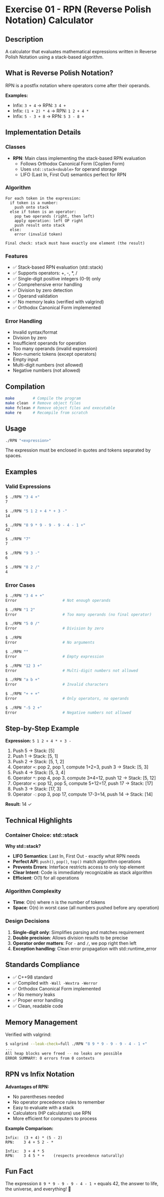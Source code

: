 # Exercise 01 - RPN (Reverse Polish Notation) Calculator

## Description
A calculator that evaluates mathematical expressions written in Reverse Polish Notation using a stack-based algorithm.

## What is Reverse Polish Notation?
RPN is a postfix notation where operators come after their operands.

**Examples:**
- Infix: `3 + 4` → RPN: `3 4 +`
- Infix: `(1 + 2) * 4` → RPN: `1 2 + 4 *`
- Infix: `5 - 3 + 8` → RPN: `5 3 - 8 +`

## Implementation Details

### Classes
- **RPN**: Main class implementing the stack-based RPN evaluation
  - Follows Orthodox Canonical Form (Coplien Form)
  - Uses `std::stack<double>` for operand storage
  - LIFO (Last In, First Out) semantics perfect for RPN

### Algorithm
```
For each token in the expression:
  if token is a number:
    push onto stack
  else if token is an operator:
    pop two operands (right, then left)
    apply operation: left OP right
    push result onto stack
  else:
    error (invalid token)

Final check: stack must have exactly one element (the result)
```

### Features
- ✅ Stack-based RPN evaluation (std::stack)
- ✅ Supports operators: +, -, *, /
- ✅ Single-digit positive integers (0-9) only
- ✅ Comprehensive error handling
- ✅ Division by zero detection
- ✅ Operand validation
- ✅ No memory leaks (verified with valgrind)
- ✅ Orthodox Canonical Form implemented

### Error Handling
- Invalid syntax/format
- Division by zero
- Insufficient operands for operation
- Too many operands (invalid expression)
- Non-numeric tokens (except operators)
- Empty input
- Multi-digit numbers (not allowed)
- Negative numbers (not allowed)

## Compilation
```bash
make        # Compile the program
make clean  # Remove object files
make fclean # Remove object files and executable
make re     # Recompile from scratch
```

## Usage
```bash
./RPN "<expression>"
```

The expression must be enclosed in quotes and tokens separated by spaces.

## Examples

### Valid Expressions

```bash
$ ./RPN "3 4 +"
7

$ ./RPN "5 1 2 + 4 * + 3 -"
14

$ ./RPN "8 9 * 9 - 9 - 9 - 4 - 1 +"
42

$ ./RPN "7"
7

$ ./RPN "9 3 -"
6

$ ./RPN "8 2 /"
4
```

### Error Cases

```bash
$ ./RPN "3 4 + +"
Error                    # Not enough operands

$ ./RPN "1 2"
Error                    # Too many operands (no final operator)

$ ./RPN "5 0 /"
Error                    # Division by zero

$ ./RPN
Error                    # No arguments

$ ./RPN ""
Error                    # Empty expression

$ ./RPN "12 3 +"
Error                    # Multi-digit numbers not allowed

$ ./RPN "a b +"
Error                    # Invalid characters

$ ./RPN "+ + +"
Error                    # Only operators, no operands

$ ./RPN "-5 2 +"
Error                    # Negative numbers not allowed
```

## Step-by-Step Example

**Expression:** `5 1 2 + 4 * + 3 -`

1. Push 5 → Stack: [5]
2. Push 1 → Stack: [5, 1]
3. Push 2 → Stack: [5, 1, 2]
4. Operator `+`: pop 2, pop 1, compute 1+2=3, push 3 → Stack: [5, 3]
5. Push 4 → Stack: [5, 3, 4]
6. Operator `*`: pop 4, pop 3, compute 3*4=12, push 12 → Stack: [5, 12]
7. Operator `+`: pop 12, pop 5, compute 5+12=17, push 17 → Stack: [17]
8. Push 3 → Stack: [17, 3]
9. Operator `-`: pop 3, pop 17, compute 17-3=14, push 14 → Stack: [14]

**Result:** 14 ✓

## Technical Highlights

### Container Choice: std::stack

**Why std::stack?**
- **LIFO Semantics**: Last In, First Out - exactly what RPN needs
- **Perfect API**: `push()`, `pop()`, `top()` match algorithm operations
- **Prevents Errors**: Interface restricts access to only top element
- **Clear Intent**: Code is immediately recognizable as stack algorithm
- **Efficient**: O(1) for all operations

### Algorithm Complexity
- **Time**: O(n) where n is the number of tokens
- **Space**: O(n) in worst case (all numbers pushed before any operation)

### Design Decisions
1. **Single-digit only**: Simplifies parsing and matches requirement
2. **Double precision**: Allows division results to be precise
3. **Operator order matters**: For `-` and `/`, we pop right then left
4. **Exception handling**: Clean error propagation with std::runtime_error

## Standards Compliance
- ✅ C++98 standard
- ✅ Compiled with `-Wall -Wextra -Werror`
- ✅ Orthodox Canonical Form implemented
- ✅ No memory leaks
- ✅ Proper error handling
- ✅ Clean, readable code

## Memory Management
Verified with valgrind:
```bash
$ valgrind --leak-check=full ./RPN "8 9 * 9 - 9 - 9 - 4 - 1 +"
...
All heap blocks were freed -- no leaks are possible
ERROR SUMMARY: 0 errors from 0 contexts
```

## RPN vs Infix Notation

**Advantages of RPN:**
- No parentheses needed
- No operator precedence rules to remember
- Easy to evaluate with a stack
- Calculators (HP calculators) use RPN
- More efficient for computers to process

**Example Comparison:**
```
Infix:  (3 + 4) * (5 - 2)
RPN:    3 4 + 5 2 - *

Infix:  3 + 4 * 5
RPN:    3 4 5 * +    (respects precedence naturally)
```

## Fun Fact
The expression `8 9 * 9 - 9 - 9 - 4 - 1 +` equals 42, the answer to life, the universe, and everything! 🚀

